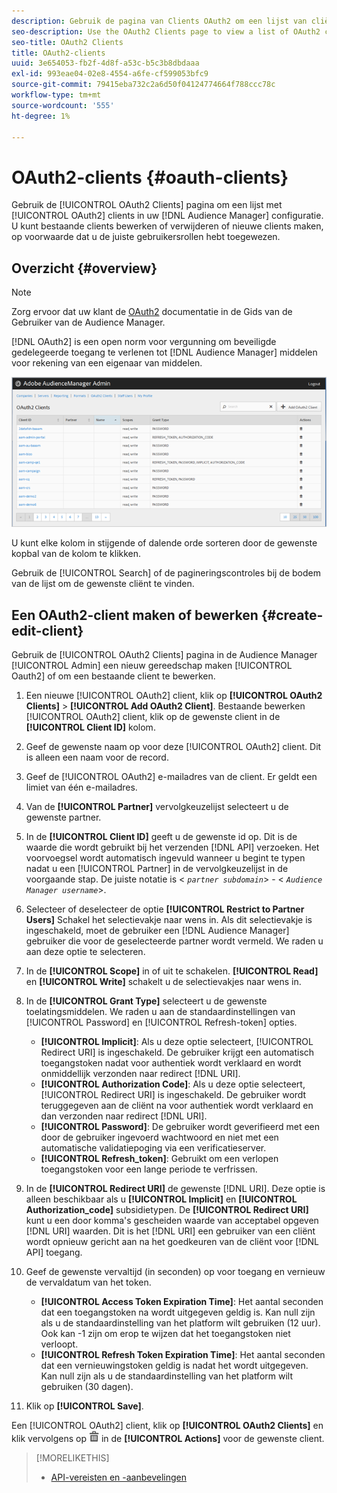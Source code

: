 ```yaml
---
description: Gebruik de pagina van Clients OAuth2 om een lijst van cliënten OAuth2 in uw configuratie van de Audience Manager te bekijken. U kunt bestaande clients bewerken of verwijderen of nieuwe clients maken, op voorwaarde dat u de juiste gebruikersrollen hebt toegewezen.
seo-description: Use the OAuth2 Clients page to view a list of OAuth2 clients in your Audience Manager configuration. You can edit or delete existing clients or create new clients, providing that you have the appropriate user roles assigned.
seo-title: OAuth2 Clients
title: OAuth2-clients
uuid: 3e654053-fb2f-4d8f-a53c-b5c3b8dbdaaa
exl-id: 993eae04-02e8-4554-a6fe-cf599053bfc9
source-git-commit: 79415eba732c2a6d50f04124774664f788ccc78c
workflow-type: tm+mt
source-wordcount: '555'
ht-degree: 1%

---
```


# OAuth2-clients {#oauth-clients}

Gebruik de [!UICONTROL OAuth2 Clients] pagina om een lijst met [!UICONTROL OAuth2] clients in uw [!DNL Audience Manager] configuratie. U kunt bestaande clients bewerken of verwijderen of nieuwe clients maken, op voorwaarde dat u de juiste gebruikersrollen hebt toegewezen.

## Overzicht {#overview}

<!-- c_oauth.xml -->

>[!NOTE]
>
>Zorg ervoor dat uw klant de [OAuth2](https://experienceleague.adobe.com/docs/audience-manager/user-guide/api-and-sdk-code/rest-apis/aam-api-getting-started.html#oauth) documentatie in de Gids van de Gebruiker van de Audience Manager.

[!DNL OAuth2] is een open norm voor vergunning om beveiligde gedelegeerde toegang te verlenen tot [!DNL Audience Manager] middelen voor rekening van een eigenaar van middelen.

![](assets/oauth.png)

U kunt elke kolom in stijgende of dalende orde sorteren door de gewenste kopbal van de kolom te klikken.

Gebruik de [!UICONTROL Search] of de pagineringscontroles bij de bodem van de lijst om de gewenste cliënt te vinden.

## Een OAuth2-client maken of bewerken {#create-edit-client}

<!-- t_create_edit_auth.xml -->

Gebruik de [!UICONTROL OAuth2 Clients] pagina in de Audience Manager [!UICONTROL Admin] een nieuw gereedschap maken [!UICONTROL Oauth2] of om een bestaande client te bewerken.

1. Een nieuwe [!UICONTROL OAuth2] client, klik op **[!UICONTROL OAuth2 Clients]** > **[!UICONTROL Add OAuth2 Client]**. Bestaande bewerken [!UICONTROL OAuth2] client, klik op de gewenste client in de **[!UICONTROL Client ID]** kolom.
1. Geef de gewenste naam op voor deze [!UICONTROL OAuth2] client. Dit is alleen een naam voor de record.
1. Geef de [!UICONTROL OAuth2] e-mailadres van de client. Er geldt een limiet van één e-mailadres.
1. Van de **[!UICONTROL Partner]** vervolgkeuzelijst selecteert u de gewenste partner.
1. In de **[!UICONTROL Client ID]** geeft u de gewenste id op. Dit is de waarde die wordt gebruikt bij het verzenden [!DNL API] verzoeken. Het voorvoegsel wordt automatisch ingevuld wanneer u begint te typen nadat u een [!UICONTROL Partner] in de vervolgkeuzelijst in de voorgaande stap. De juiste notatie is &lt; *`partner subdomain`*> - &lt; *`Audience Manager username`*>.
1. Selecteer of deselecteer de optie **[!UICONTROL Restrict to Partner Users]** Schakel het selectievakje naar wens in. Als dit selectievakje is ingeschakeld, moet de gebruiker een [!DNL Audience Manager] gebruiker die voor de geselecteerde partner wordt vermeld. We raden u aan deze optie te selecteren.
1. In de **[!UICONTROL Scope]** in of uit te schakelen. **[!UICONTROL Read]** en **[!UICONTROL Write]** schakelt u de selectievakjes naar wens in.
1. In de **[!UICONTROL Grant Type]** selecteert u de gewenste toelatingsmiddelen. We raden u aan de standaardinstellingen van [!UICONTROL Password] en [!UICONTROL Refresh-token] opties.

   * **[!UICONTROL Implicit]**: Als u deze optie selecteert, [!UICONTROL Redirect URI] is ingeschakeld. De gebruiker krijgt een automatisch toegangstoken nadat voor authentiek wordt verklaard en wordt onmiddellijk verzonden naar redirect [!DNL URI].
   * **[!UICONTROL Authorization Code]**: Als u deze optie selecteert, [!UICONTROL Redirect URI] is ingeschakeld. De gebruiker wordt teruggegeven aan de cliënt na voor authentiek wordt verklaard en dan verzonden naar redirect [!DNL URI].
   * **[!UICONTROL Password]**: De gebruiker wordt geverifieerd met een door de gebruiker ingevoerd wachtwoord en niet met een automatische validatiepoging via een verificatieserver.
   * **[!UICONTROL Refresh_token]**: Gebruikt om een verlopen toegangstoken voor een lange periode te verfrissen.

1. In de **[!UICONTROL Redirect URI]** de gewenste [!DNL URI]. Deze optie is alleen beschikbaar als u **[!UICONTROL Implicit]** en **[!UICONTROL Authorization_code]** subsidietypen. De **[!UICONTROL Redirect URI]** kunt u een door komma&#39;s gescheiden waarde van acceptabel opgeven [!DNL URI] waarden. Dit is het [!DNL URI] een gebruiker van een cliënt wordt opnieuw gericht aan na het goedkeuren van de cliënt voor [!DNL API] toegang.
1. Geef de gewenste vervaltijd (in seconden) op voor toegang en vernieuw de vervaldatum van het token.

   * **[!UICONTROL Access Token Expiration Time]**: Het aantal seconden dat een toegangstoken na wordt uitgegeven geldig is. Kan null zijn als u de standaardinstelling van het platform wilt gebruiken (12 uur). Ook kan -1 zijn om erop te wijzen dat het toegangstoken niet verloopt.
   * **[!UICONTROL Refresh Token Expiration Time]**: Het aantal seconden dat een vernieuwingstoken geldig is nadat het wordt uitgegeven. Kan null zijn als u de standaardinstelling van het platform wilt gebruiken (30 dagen).

1. Klik op **[!UICONTROL Save]**.

Een [!UICONTROL OAuth2] client, klik op **[!UICONTROL OAuth2 Clients]** en klik vervolgens op  ![](assets/icon_delete.png) in de **[!UICONTROL Actions]** voor de gewenste client.

>[!MORELIKETHIS]
>
>* [API-vereisten en -aanbevelingen](../admin-oauth2/aam-admin-api-requirements.md)

